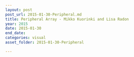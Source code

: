 ```yaml
---
layout: post
post_url: 2015-01-30-Peripheral.md
title: Peripheral Array - Mikko Kuorinki and Lisa Radon
year: 2015
date: 2015-01-30
end_date: 
categories: visual
asset_folder: 2015-01-30-Peripheral

---
```

